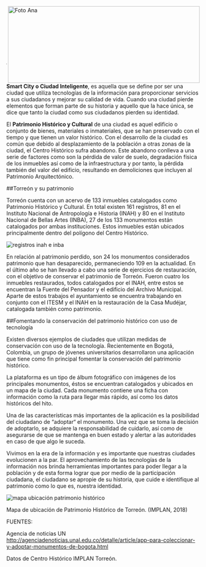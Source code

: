<p>
   <a title="ir a Otras Publicaciones" href="http://www.trcimplan.gob.mx/autores/carla-estefania-tovar-triana.html"><img class="img-responsive contenido-imagen" src="../imagenes/128/arq-carla-estefania-tovar-triana-top5.png" align="right" alt="Foto Ana" width="500" height="200"></a>

</p>

</br></br></br></br></br></br></br></br>

---

**Smart City o Ciudad Inteligente**, es aquella que se define por ser una ciudad que utiliza tecnologías de la información para proporcionar servicios a sus ciudadanos y mejorar su calidad de vida. Cuando una ciudad pierde elementos que forman parte de su historia y aquello que la hace única, se dice que tanto la ciudad como sus ciudadanos pierden su identidad.

El **Patrimonio Histórico y Cultural** de una ciudad es aquel edificio o conjunto de bienes, materiales o inmateriales, que se han preservado con el tiempo y que tienen un valor histórico. Con el desarrollo de la ciudad es común que debido al desplazamiento de la población a otras zonas de la ciudad, el Centro Histórico sufra abandono. Este abandono conlleva a una serie de factores como son la pérdida de valor de suelo, degradación física de los inmuebles así como de la infraestructura y por tanto, la pérdida también del valor del edificio, resultando en demoliciones que incluyen al Patrimonio Arquitectónico.

##Torreón y su patrimonio

Torreón cuenta con un acervo de 133 inmuebles catalogados como Patrimonio Histórico y Cultural. En total existen 161 registros, 81 en el Instituto Nacional de Antropología e Historia (INAH) y 80 en el Instituto Nacional de Bellas Artes (INBA), 27 de los 133 monumentos están catalogados por ambas instituciones. Estos inmuebles están ubicados principalmente dentro del polígono del Centro Histórico.

<img class="img-responsive" src="smart-cities-identidad-tecnologia-y-ciudad-ene2019/registros-inah-inba.png" alt="registros inah e inba">

En relación al patrimonio perdido, son 24 los monumentos considerados patrimonio que han desaparecido, permaneciendo 109 en la actualidad. En el último año se han llevado a cabo una serie de ejercicios de restauración, con el objetivo de conservar el patrimonio de Torreón. Fueron cuatro los inmuebles restaurados, todos catalogados por el INAH, entre estos se encuentran la Fuente del Pensador y el edificio del Archivo Municipal. Aparte de estos trabajos el ayuntamiento se encuentra trabajando en conjunto con el ITESM y el INAH en la restauración de la Casa Mudéjar, catalogada también como patrimonio.

##Fomentando la conservación del patrimonio histórico con uso de tecnología

Existen diversos ejemplos de ciudades que utilizan medidas de conservación con uso de la tecnología. Recientemente en Bogotá, Colombia, un grupo de jóvenes universitarios desarrollaron una aplicación que tiene como fin principal fomentar la conservación del patrimonio histórico.

La plataforma es un tipo de álbum fotográfico con imágenes de los principales monumentos, éstos se encuentran catalogados y ubicados en un mapa de la ciudad. Cada monumento contiene una ficha con información como la ruta para llegar más rápido, así como los datos históricos del hito.

Una de las características más importantes de la aplicación es la posibilidad del ciudadano de “adoptar“ el monumento. Una vez que se toma la decisión de adoptarlo, se adquiere la responsabilidad de cuidarlo, así como de asegurarse de que se mantenga en buen estado y alertar a las autoridades en caso de que algo le suceda.

Vivimos en la era de la información y es importante que nuestras ciudades evolucionen a la par. El aprovechamiento de las tecnologías de la información nos brinda herramientas importantes para poder llegar a la población y de esta forma lograr que por medio de la participación ciudadana, el ciudadano se apropie de su historia, que cuide e identifique al patrimonio como lo que es, nuestra identidad.

<img class="img-responsive" src="smart-cities-identidad-tecnologia-y-ciudad-ene2019/mapa-ubicacion-patrimonio.png" alt="mapa ubicación patrimonio histórico">

Mapa de ubicación de Patrimonio Histórico de Torreón. (IMPLAN, 2018)

FUENTES:

Agencia de noticias UN http://agenciadenoticias.unal.edu.co/detalle/article/app-para-coleccionar-y-adoptar-monumentos-de-bogota.html

Datos de Centro Histórico IMPLAN Torreón.
